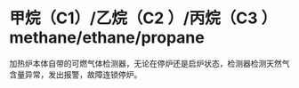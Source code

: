 # 甲烷（C1）/乙烷（C2 ）/丙烷（C3 ） methane/ethane/propane
加热炉本体自带的可燃气体检测器，无论在停炉还是启炉状态，检测器检测天然气含量异常，发出报警，故障连锁停炉。

